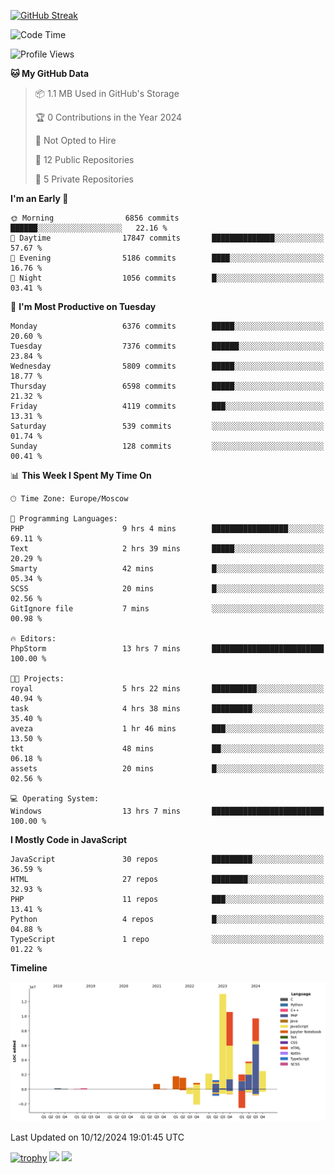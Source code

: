 [![GitHub Streak](https://github-readme-streak-stats.herokuapp.com/?user=yogik10)](https://git.io/streak-stats)
<!--START_SECTION:waka-->
![Code Time](http://img.shields.io/badge/Code%20Time-1%2C031%20hrs%2032%20mins-blue)

![Profile Views](http://img.shields.io/badge/Profile%20Views-0-blue)

**🐱 My GitHub Data** 

> 📦 1.1 MB Used in GitHub's Storage 
 > 
> 🏆 0 Contributions in the Year 2024
 > 
> 🚫 Not Opted to Hire
 > 
> 📜 12 Public Repositories 
 > 
> 🔑 5 Private Repositories 
 > 
**I'm an Early 🐤** 

```text
🌞 Morning                6856 commits        ██████░░░░░░░░░░░░░░░░░░░   22.16 % 
🌆 Daytime                17847 commits       ██████████████░░░░░░░░░░░   57.67 % 
🌃 Evening                5186 commits        ████░░░░░░░░░░░░░░░░░░░░░   16.76 % 
🌙 Night                  1056 commits        █░░░░░░░░░░░░░░░░░░░░░░░░   03.41 % 
```
📅 **I'm Most Productive on Tuesday** 

```text
Monday                   6376 commits        █████░░░░░░░░░░░░░░░░░░░░   20.60 % 
Tuesday                  7376 commits        ██████░░░░░░░░░░░░░░░░░░░   23.84 % 
Wednesday                5809 commits        █████░░░░░░░░░░░░░░░░░░░░   18.77 % 
Thursday                 6598 commits        █████░░░░░░░░░░░░░░░░░░░░   21.32 % 
Friday                   4119 commits        ███░░░░░░░░░░░░░░░░░░░░░░   13.31 % 
Saturday                 539 commits         ░░░░░░░░░░░░░░░░░░░░░░░░░   01.74 % 
Sunday                   128 commits         ░░░░░░░░░░░░░░░░░░░░░░░░░   00.41 % 
```


📊 **This Week I Spent My Time On** 

```text
🕑︎ Time Zone: Europe/Moscow

💬 Programming Languages: 
PHP                      9 hrs 4 mins        █████████████████░░░░░░░░   69.11 % 
Text                     2 hrs 39 mins       █████░░░░░░░░░░░░░░░░░░░░   20.29 % 
Smarty                   42 mins             █░░░░░░░░░░░░░░░░░░░░░░░░   05.34 % 
SCSS                     20 mins             █░░░░░░░░░░░░░░░░░░░░░░░░   02.56 % 
GitIgnore file           7 mins              ░░░░░░░░░░░░░░░░░░░░░░░░░   00.98 % 

🔥 Editors: 
PhpStorm                 13 hrs 7 mins       █████████████████████████   100.00 % 

🐱‍💻 Projects: 
royal                    5 hrs 22 mins       ██████████░░░░░░░░░░░░░░░   40.94 % 
task                     4 hrs 38 mins       █████████░░░░░░░░░░░░░░░░   35.40 % 
aveza                    1 hr 46 mins        ███░░░░░░░░░░░░░░░░░░░░░░   13.50 % 
tkt                      48 mins             ██░░░░░░░░░░░░░░░░░░░░░░░   06.18 % 
assets                   20 mins             █░░░░░░░░░░░░░░░░░░░░░░░░   02.56 % 

💻 Operating System: 
Windows                  13 hrs 7 mins       █████████████████████████   100.00 % 
```

**I Mostly Code in JavaScript** 

```text
JavaScript               30 repos            █████████░░░░░░░░░░░░░░░░   36.59 % 
HTML                     27 repos            ████████░░░░░░░░░░░░░░░░░   32.93 % 
PHP                      11 repos            ███░░░░░░░░░░░░░░░░░░░░░░   13.41 % 
Python                   4 repos             █░░░░░░░░░░░░░░░░░░░░░░░░   04.88 % 
TypeScript               1 repo              ░░░░░░░░░░░░░░░░░░░░░░░░░   01.22 % 
```



**Timeline**

![Lines of Code chart](https://raw.githubusercontent.com/Yogik10/Yogik10/main/assets/bar_graph.png)


 Last Updated on 10/12/2024 19:01:45 UTC
<!--END_SECTION:waka-->
[![trophy](https://github-profile-trophy.vercel.app/?username=yogik10)](https://github.com/ryo-ma/github-profile-trophy)
![](https://github-profile-summary-cards.vercel.app/api/cards/profile-details?username=yogik10&theme=solarized_dark)
![](https://github-profile-summary-cards.vercel.app/api/cards/most-commit-language?username=yogik10&theme=solarized_dark)


